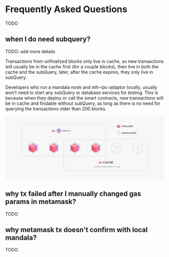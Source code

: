 # Frequently Asked Questions
TODO

## when I do need subquery?
TODO: add more details

Transactions from unfinalized blocks only live in cache, so new transactions will usually be in the cache first (for a couple blocks), then live in both the cache and the subQuery, later, after the cache expires, they only live in subQuery.

Developers who run a mandala node and eth-rpc-adaptor locally, usually won’t need to start any subQuery or database services for testing. This is because when they deploy or call the smart contracts, new transactions will be in cache and findable without subQuery, as long as there is no need for querying the transactions older than 200 blocks.

![Cache vs. SubQuery representation](../.gitbook/assets/wiki.png)

## why tx failed after I manually changed gas params in metamask?
TODO

## why metamask tx doesn't confirm with local mandala?
TODO
